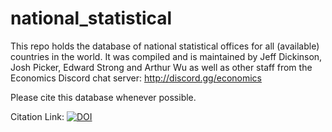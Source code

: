 # national_statistical
This repo holds the database of national statistical offices for all (available) countries in the world. It was compiled and is maintained by Jeff Dickinson, Josh Picker, Edward Strong and Arthur Wu as well as other staff from the Economics Discord chat server:
http://discord.gg/economics

Please cite this database whenever possible.

Citation Link:
<a href="https://zenodo.org/badge/latestdoi/435074172"><img src="https://zenodo.org/badge/435074172.svg" alt="DOI"></a>
